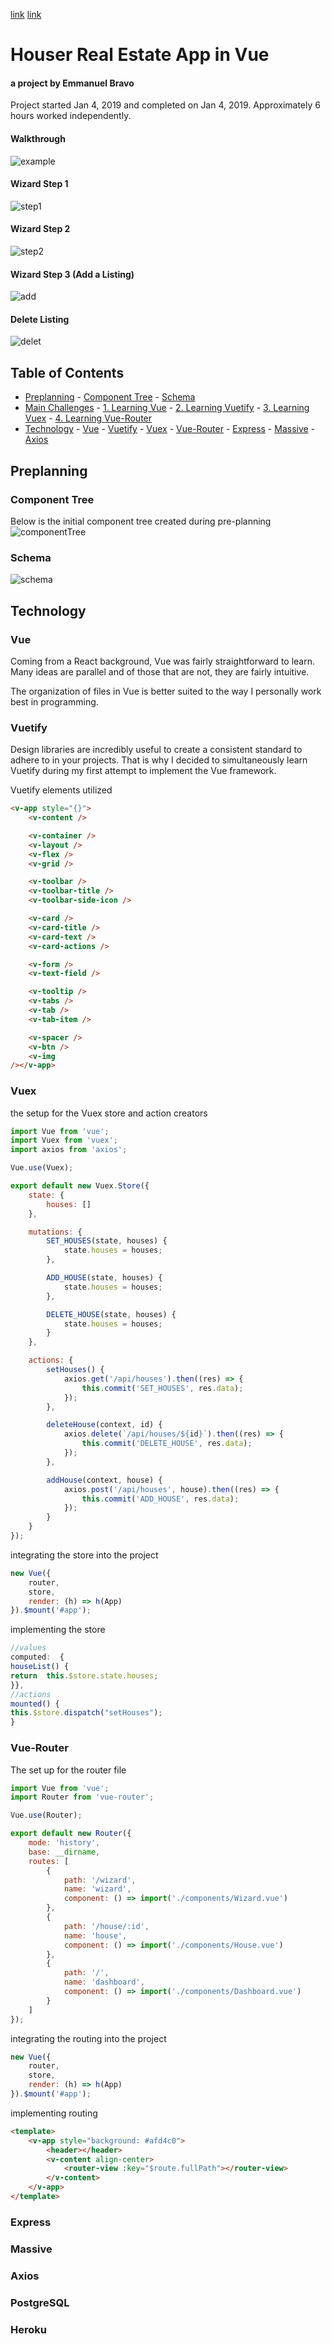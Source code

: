 [link](khamwas.github.io)
[
link](http://khamwas.github.io)

# Houser Real Estate App in Vue

#### a project by Emmanuel Bravo

Project started Jan 4, 2019 and completed on Jan 4, 2019.
Approximately 6 hours worked independently.

#### Walkthrough

![example](https://media.giphy.com/media/C8C3TEbKEXdstvkeB2/giphy.gif)

#### Wizard Step 1

![step1](https://media.giphy.com/media/4PVYWuih6XgVygfWfB/giphy.gif)

#### Wizard Step 2

![step2](https://media.giphy.com/media/1ZDoc2m6kkKx9i5UE5/giphy.gif)

#### Wizard Step 3 (Add a Listing)

![add](https://media.giphy.com/media/YiAhoyILcH72q9W4Ei/giphy.gif)

#### Delete Listing

![delet](https://media.giphy.com/media/9VyZNH66etPorRMpdq/giphy.gif)

## Table of Contents

- [Preplanning](#preplanning) - [Component Tree](#component-tree) - [Schema](#schema)
- [Main Challenges](#main-challenges) - [1. Learning Vue](#vue) - [2. Learning Vuetify](#vuetify) - [3. Learning Vuex](#vuex) - [4. Learning Vue-Router](#vue-router)
- [Technology](#technology) - [Vue](#vue) - [Vuetify](#vuetify) - [Vuex](#vuex) - [Vue-Router](#vue-router) - [Express](#express) - [Massive](#massive) - [Axios](#axios)

## Preplanning

### Component Tree

Below is the initial component tree created during pre-planning
![componentTree](https://s3.us-east-2.amazonaws.com/khamwas-readme/houser+component+tree.png)

### Schema

![schema](https://s3.us-east-2.amazonaws.com/khamwas-readme/hosuer+schema.png)

## Technology

### Vue

Coming from a React background, Vue was fairly straightforward to learn. Many ideas are parallel and of those that are not, they are fairly intuitive.

The organization of files in Vue is better suited to the way I personally work best in programming.

### Vuetify

Design libraries are incredibly useful to create a consistent standard to adhere to in your projects. That is why I decided to simultaneously learn Vuetify during my first attempt to implement the Vue framework.

Vuetify elements utilized

```html
<v-app style="{}">
	<v-content />

	<v-container />
	<v-layout />
	<v-flex />
	<v-grid />

	<v-toolbar />
	<v-toolbar-title />
	<v-toolbar-side-icon />

	<v-card />
	<v-card-title />
	<v-card-text />
	<v-card-actions />

	<v-form />
	<v-text-field />

	<v-tooltip />
	<v-tabs />
	<v-tab />
	<v-tab-item />

	<v-spacer />
	<v-btn />
	<v-img
/></v-app>
```

### Vuex

the setup for the Vuex store and action creators

```js
import Vue from 'vue';
import Vuex from 'vuex';
import axios from 'axios';

Vue.use(Vuex);

export default new Vuex.Store({
	state: {
		houses: []
	},

	mutations: {
		SET_HOUSES(state, houses) {
			state.houses = houses;
		},

		ADD_HOUSE(state, houses) {
			state.houses = houses;
		},

		DELETE_HOUSE(state, houses) {
			state.houses = houses;
		}
	},

	actions: {
		setHouses() {
			axios.get('/api/houses').then((res) => {
				this.commit('SET_HOUSES', res.data);
			});
		},

		deleteHouse(context, id) {
			axios.delete(`/api/houses/${id}`).then((res) => {
				this.commit('DELETE_HOUSE', res.data);
			});
		},

		addHouse(context, house) {
			axios.post('/api/houses', house).then((res) => {
				this.commit('ADD_HOUSE', res.data);
			});
		}
	}
});
```

integrating the store into the project

```js
new Vue({
	router,
	store,
	render: (h) => h(App)
}).$mount('#app');
```

implementing the store

```js
//values
computed:  {
houseList() {
return  this.$store.state.houses;
}},
//actions
mounted() {
this.$store.dispatch("setHouses");
}
```

### Vue-Router

The set up for the router file

```js
import Vue from 'vue';
import Router from 'vue-router';

Vue.use(Router);

export default new Router({
	mode: 'history',
	base: __dirname,
	routes: [
		{
			path: '/wizard',
			name: 'wizard',
			component: () => import('./components/Wizard.vue')
		},
		{
			path: '/house/:id',
			name: 'house',
			component: () => import('./components/House.vue')
		},
		{
			path: '/',
			name: 'dashboard',
			component: () => import('./components/Dashboard.vue')
		}
	]
});
```

integrating the routing into the project

```js
new Vue({
	router,
	store,
	render: (h) => h(App)
}).$mount('#app');
```

implementing routing

```html
<template>
	<v-app style="background: #afd4c0">
		<header></header>
		<v-content align-center>
			<router-view :key="$route.fullPath"></router-view>
		</v-content>
	</v-app>
</template>
```

### Express

### Massive

### Axios

### PostgreSQL

### Heroku
